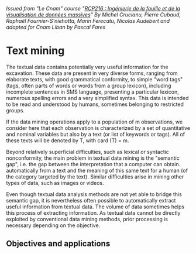 *Issued from "Le Cnam" course "[RCP216 : Ingénierie de la fouille et de la visualisation de données massives](http://cedric.cnam.fr/vertigo/Cours/RCP216)" By Michel Crucianu, Pierre Cubaud, Raphaël Fournier-S'niehotta, Marin Ferecatu, Nicolas Audebert and adapted for Cnam Liban by Pascal Fares*


# Text mining

The textual data contains potentially very useful information for the excavation. These data are present in very diverse forms, ranging from elaborate texts, with good grammatical conformity, to simple "word tags" (tags, often parts of words or words from a group lexicon), including incomplete sentences in SMS language, presenting a particular lexicon, numerous spelling errors and a very simplified syntax. This data is intended to be read and understood by humans, sometimes belonging to restricted groups.

If the data mining operations apply to a population of m observations, we consider here that each observation is characterized by a set of quantitative and nominal variables but also by a text (or list of keywords or tags). All of these texts will be denoted by T, with card (T) = m.

Beyond relatively superficial difficulties, such as lexical or syntactic nonconformity, the main problem in textual data mining is the "semantic gap", i.e. the gap between the interpretation that a computer can obtain. automatically from a text and the meaning of this same text for a human (of the category targeted by the text). Similar difficulties arise in mining other types of data, such as images or videos.

Even though textual data analysis methods are not yet able to bridge this semantic gap, it is nevertheless often possible to automatically extract useful information from textual data. The volume of data sometimes helps this process of extracting information. As textual data cannot be directly exploited by conventional data mining methods, prior processing is necessary depending on the objective.

## Objectives and applications